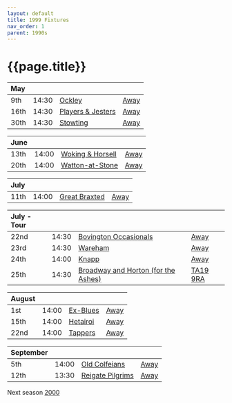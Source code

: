```yaml
---
layout: default
title: 1999 Fixtures
nav_order: 1
parent: 1990s
---
```


# {{page.title}}

| May |  |  |  |
|:---|:---|:---|:---|
| 9th | 14:30 | [Ockley](ockley) | [Away](https://goo.gl/maps/vmhvFhbrVZGrsXAAA) |
| 16th | 14:30 | [Players & Jesters](players-and-jesters) | [Away](https://goo.gl/maps/KGzzRcghVYN3R91v6) |
| 30th | 14:30 | [Stowting](stowting) | [Away](https://goo.gl/maps/3Br4woRQXRqh9Uje8) |

| June |  |  |  |
|:---|:---|:---|:---|
| 13th | 14:00 | [Woking & Horsell](woking-and-horsell) | [Away](https://goo.gl/maps/DwCP4qFZYRwPrzHZA) |
| 20th | 14:00 | [Watton-at-Stone](watton-at-stone) | [Away](https://goo.gl/maps/JPBQawMsjLgYtVHk9) |

| July |  |  |  |
|:---|:---|:---|:---|
| 11th | 14:00 | [Great Braxted](great-braxted) | [Away](https://goo.gl/maps/5dWvmTH5gDhjv58u6) |

| July - Tour |  |  |  |
|:---|:---|:---|:---|
| 22nd | 14:30 | [Bovington Occasionals](bovington-occasionals) | [Away](https://goo.gl/maps/ZAQ2sHnhykNNozJHA) |
| 23rd | 14:30 | [Wareham](wareham) | [Away](https://goo.gl/maps/qLQix9VNmP1CvwWt5) |
| 24th | 14:00 | [Knapp](knapp) | [Away](https://goo.gl/maps/RY2GFtz5yvPNAruV6) |
| 25th | 14:30 | [Broadway and Horton (for the Ashes)](broadway-and-horton) | [TA19 9RA](https://goo.gl/maps/ULbmC6LSX5HSAe8U6) |

| August |  |  |  |
|:---|:---|:---|:---|
| 1st | 14:00 | [Ex-Blues](ex-blues) | [Away](https://goo.gl/maps/9zfgJBACcaKzprkPA) |
| 15th | 14:00 | [Hetairoi](hetairoi) | [Away](https://goo.gl/maps/AfwCKu9WW93YqXJa6) |
| 22nd | 14:00 | [Tappers](tappers) | [Away](https://goo.gl/maps/VrSWAsVDD2Xi4Nxy9) |

| September |  |  |  |
|:---|:---|:---|:---|
| 5th | 14:00 | [Old Colfeians](old-colfeians) | [Away](https://goo.gl/maps/G3ZRvFg7gYvB2Fng8) |
| 12th | 13:30 | [Reigate Pilgrims](reigate-pilgrims) | [Away](https://goo.gl/maps/z54KDhWLtQreY6xy9) |

Next season [2000](../2000)